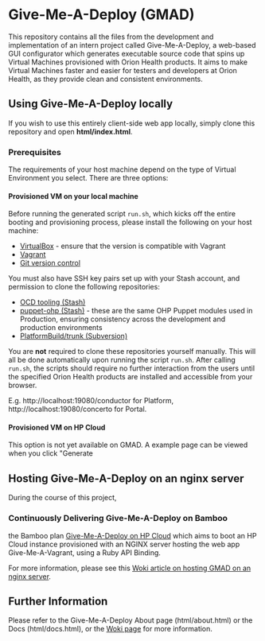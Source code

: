 # Give-Me-A-Deploy (GMAD) #
This repository contains all the files from the development and implementation of an intern project called Give-Me-A-Deploy, a web-based GUI configurator which generates executable source code that spins up Virtual Machines provisioned with Orion Health products. It aims to make Virtual Machines faster and easier for testers and developers at Orion Health, as they provide clean and consistent environments.

## Using Give-Me-A-Deploy locally ##
If you wish to use this entirely client-side web app locally, simply clone this repository and open **html/index.html**.

### Prerequisites ###
The requirements of your host machine depend on the type of Virtual Environment you select. There are three options:

#### Provisioned VM on your local machine ####
Before running the generated script `run.sh`, which kicks off the entire booting and provisioning process, please install the following on your host machine:

- [VirtualBox](https://www.virtualbox.org/wiki/Downloads) - ensure that the version is compatible with Vagrant
- [Vagrant](http://www.vagrantup.com/)
- [Git version control](http://git-scm.com/downloads)

You must also have SSH key pairs set up with your Stash account, and permission to clone the following repositories:

* [OCD tooling (Stash)](http://stash/projects/OCD/repos/tooling/browse)
* [puppet-ohp (Stash)](http://stash/projects/PUPPET/repos/puppet-ohp/browse) - these are the same OHP Puppet modules used in Production, ensuring consistency across the development and production environments
* [PlatformBuild/trunk (Subversion)](http://subversion/src/Orchestral/Framework/PlatformBuild/trunk)

You are **not** required to clone these repositories yourself manually. This will all be done automatically upon running the script `run.sh`. After calling `run.sh`, the scripts should require no further interaction from the users until the specified Orion Health products are installed and accessible from your browser.

E.g.
http://localhost:19080/conductor for Platform, http://localhost:19080/concerto for Portal.

#### Provisioned VM on HP Cloud ####
This option is not yet available on GMAD. A example page can be viewed when you click "Generate 

## Hosting Give-Me-A-Deploy on an nginx server ##
During the course of this project, 

### Continuously Delivering Give-Me-A-Deploy on Bamboo ###
the Bamboo plan [Give-Me-A-Deploy on HP Cloud](http://bamboo/browse/ATT-GMAD) which aims to boot an HP Cloud instance provisioned with an NGINX server hosting the web app Give-Me-A-Vagrant, using a Ruby API Binding.

For more information, please see this [Woki article on hosting GMAD on an nginx server](http://woki/display/IntDev/Hosting+Give-Me-A-Deploy+on+an+nginx+server).

## Further Information ##
Please refer to the Give-Me-A-Deploy About page (html/about.html) or the Docs (html/docs.html), or the [Woki page](http://woki/display/IntDev/Give-Me-A-Deploy) for more information.